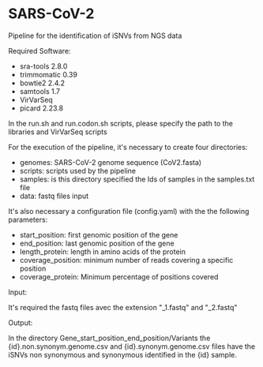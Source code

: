 # SARS-CoV-2
Pipeline for the identification of iSNVs from NGS data


Required Software:

- sra-tools 2.8.0
- trimmomatic 0.39
- bowtie2 2.4.2
- samtools 1.7
- VirVarSeq
- picard 2.23.8

In the run.sh and run.codon.sh scripts, please specify the path to the libraries and VirVarSeq scripts

For the execution of the pipeline, it's necessary to create four directories:

- genomes: SARS-CoV-2 genome sequence (CoV2.fasta)
- scripts: scripts used by the pipeline
- samples: is this directory specified the Ids of samples in the samples.txt file
- data: fastq files input

It's also necessary a configuration file (config.yaml) with the the following parameters:

- start_position: first genomic position of the gene
- end_position: last genomic position of the gene
- length_protein: length in amino acids of the protein
- coverage_position: minimum number of reads covering a specific position
- coverage_protein: Minimum percentage of positions covered


Input:

It's required the fastq files avec the extension "_1.fastq" and "_2.fastq"

Output:

In the directory Gene_start_position_end_position/Variants the {id}.non.synonym.genome.csv and {id}.synonym.genome.csv files have the iSNVs non synonymous and synonymous identified in the {id} sample.  

